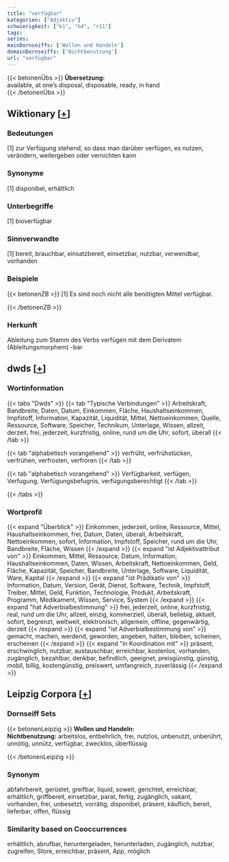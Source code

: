 ```yaml
---
title: "verfügbar"
kategorien: ["Adjektiv"]
schwierigkeit: ["k1", "h4", "r11"]
tags:
series:
mainDornseiffs: ['Wollen und Handeln']
domainDornseiffs: ['Nichtbenutzung']
url: "verfügbar"
---
```


{{< betonenÜbs >}}
**Übersetzung:**  
available, at one’s disposal, disposable, ready, in  hand  
{{< /betonenÜbs >}}

## Wiktionary [[+](https://de.wiktionary.org/wiki/verfügbar)]

### Bedeutungen
[1] zur Verfügung stehend, so dass man darüber verfügen, es nutzen, verändern, weitergeben oder vernichten kann  

### Synonyme
[1] disponibel, erhältlich  

### Unterbegriffe
[1] bioverfügbar  

### Sinnverwandte
[1] bereit, brauchbar, einsatzbereit, einsetzbar, nutzbar, verwendbar, vorhanden  

### Beispiele
{{< betonenZB >}}
[1] Es sind noch nicht alle benötigten Mittel verfügbar.  

{{< /betonenZB >}}
### Herkunft
Ableitung zum Stamm des Verbs verfügen mit dem Derivatem (Ableitungsmorphem) -bar  



## dwds [[+](https://www.dwds.de/wb/verfügbar)]

### Wortinformation
{{< tabs "Dwds" >}}
{{< tab "Typische Verbindungen" >}}
Arbeitskraft, Bandbreite, Daten, Datum, Einkommen, Fläche, Haushaltseinkommen, Impfstoff, Information, Kapazität, Liquidität, Mittel, Nettoeinkommen, Quelle, Ressource, Software, Speicher, Technikum, Unterlage, Wissen, allzeit, derzeit, frei, jederzeit, kurzfristig, online, rund um die Uhr, sofort, überall
{{< /tab >}}

{{< tab "alphabetisch vorangehend" >}}
verfrüht, verfrühstücken, verfrühen, verfrosten, verfroren
{{< /tab >}}

{{< tab "alphabetisch vorangehend" >}}
Verfügbarkeit, verfügen, Verfugung, Verfügungsbefugnis, verfügungsberechtigt
{{< /tab >}}

{{< /tabs >}}

### Wortprofil
{{< expand "Überblick" >}} Einkommen, jederzeit, online, Ressource, Mittel, Haushaltseinkommen, frei, Datum, Daten, überall, Arbeitskraft, Nettoeinkommen, sofort, Information, Impfstoff, Speicher, rund um die Uhr, Bandbreite, Fläche, Wissen {{< /expand >}}
{{< expand "ist Adjektivattribut von" >}} Einkommen, Mittel, Ressource, Datum, Information, Haushaltseinkommen, Daten, Wissen, Arbeitskraft, Nettoeinkommen, Geld, Fläche, Kapazität, Speicher, Bandbreite, Unterlage, Software, Liquidität, Ware, Kapital {{< /expand >}}
{{< expand "ist Prädikativ von" >}} Information, Datum, Version, Gerät, Dienst, Software, Technik, Impfstoff, Treiber, Mittel, Geld, Funktion, Technologie, Produkt, Arbeitskraft, Programm, Medikament, Wissen, Service, System {{< /expand >}}
{{< expand "hat Adverbialbestimmung" >}} frei, jederzeit, online, kurzfristig, real, rund um die Uhr, allzeit, einzig, kommerziell, überall, beliebig, aktuell, sofort, begrenzt, weltweit, elektronisch, allgemein, offline, gegenwärtig, derzeit {{< /expand >}}
{{< expand "ist Adverbialbestimmung von" >}} gemacht, machen, werdend, geworden, angeben, halten, bleiben, scheinen, erscheinen {{< /expand >}}
{{< expand "in Koordination mit" >}} präsent, erschwinglich, nutzbar, austauschbar, erreichbar, kostenlos, vorhanden, zugänglich, bezahlbar, denkbar, befindlich, geeignet, preisgünstig, günstig, mobil, billig, kostengünstig, preiswert, umfangreich, zuverlässig {{< /expand >}}

## Leipzig Corpora [[+](https://corpora.uni-leipzig.de/en/res?word=verfügbar&corpusId=deu_newscrawl-public_2018)]

### Dornseiff Sets
{{< betonenLeipzig >}}
**Wollen und Handeln:**  
**Nichtbenutzung:** arbeitslos, entbehrlich, frei, nutzlos, unbenutzt, unberührt, unnötig, unnütz, verfügbar, zwecklos, überflüssig  

{{< /betonenLeipzig >}}

### Synonym
abfahrbereit, gerüstet, greifbar, liquid, soweit, gerichtet, erreichbar, erhältlich, griffbereit, einsetzbar, parat, fertig, zugänglich, vakant, vorhanden, frei, unbesetzt, vorrätig, disponibel, präsent, käuflich, bereit, lieferbar, offen, flüssig


### Similarity based on Cooccurrences
erhältlich, abrufbar, heruntergeladen, herunterladen, zugänglich, nutzbar, zugreifen, Store, erreichbar, präsent, App, möglich

